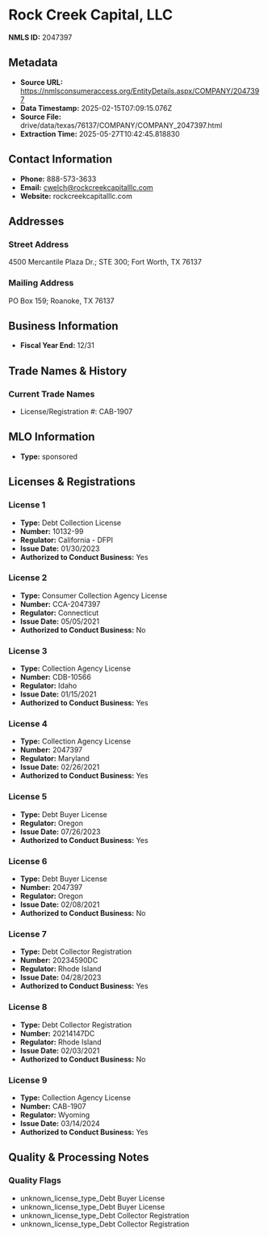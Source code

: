 # Rock Creek Capital, LLC

**NMLS ID:** 2047397

## Metadata
- **Source URL:** https://nmlsconsumeraccess.org/EntityDetails.aspx/COMPANY/2047397
- **Data Timestamp:** 2025-02-15T07:09:15.076Z
- **Source File:** drive/data/texas/76137/COMPANY/COMPANY_2047397.html
- **Extraction Time:** 2025-05-27T10:42:45.818830

## Contact Information
- **Phone:** 888-573-3633
- **Email:** cwelch@rockcreekcapitalllc.com
- **Website:** rockcreekcapitalllc.com

## Addresses
### Street Address
4500 Mercantile Plaza Dr.; STE 300; Fort Worth, TX 76137

### Mailing Address
PO Box 159; Roanoke, TX 76137

## Business Information
- **Fiscal Year End:** 12/31

## Trade Names & History
### Current Trade Names
- License/Registration #: CAB-1907

## MLO Information
- **Type:** sponsored

## Licenses & Registrations

### License 1
- **Type:** Debt Collection License
- **Number:** 10132-99
- **Regulator:** California - DFPI
- **Issue Date:** 01/30/2023
- **Authorized to Conduct Business:** Yes

### License 2
- **Type:** Consumer Collection Agency License
- **Number:** CCA-2047397
- **Regulator:** Connecticut
- **Issue Date:** 05/05/2021
- **Authorized to Conduct Business:** No

### License 3
- **Type:** Collection Agency License
- **Number:** CDB-10566
- **Regulator:** Idaho
- **Issue Date:** 01/15/2021
- **Authorized to Conduct Business:** Yes

### License 4
- **Type:** Collection Agency License
- **Number:** 2047397
- **Regulator:** Maryland
- **Issue Date:** 02/26/2021
- **Authorized to Conduct Business:** Yes

### License 5
- **Type:** Debt Buyer License
- **Regulator:** Oregon
- **Issue Date:** 07/26/2023
- **Authorized to Conduct Business:** Yes

### License 6
- **Type:** Debt Buyer License
- **Number:** 2047397
- **Regulator:** Oregon
- **Issue Date:** 02/08/2021
- **Authorized to Conduct Business:** No

### License 7
- **Type:** Debt Collector Registration
- **Number:** 20234590DC
- **Regulator:** Rhode Island
- **Issue Date:** 04/28/2023
- **Authorized to Conduct Business:** Yes

### License 8
- **Type:** Debt Collector Registration
- **Number:** 20214147DC
- **Regulator:** Rhode Island
- **Issue Date:** 02/03/2021
- **Authorized to Conduct Business:** No

### License 9
- **Type:** Collection Agency License
- **Number:** CAB-1907
- **Regulator:** Wyoming
- **Issue Date:** 03/14/2024
- **Authorized to Conduct Business:** Yes

## Quality & Processing Notes
### Quality Flags
- unknown_license_type_Debt Buyer License
- unknown_license_type_Debt Buyer License
- unknown_license_type_Debt Collector Registration
- unknown_license_type_Debt Collector Registration
